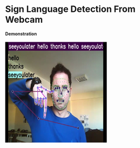 # Sign Language Detection From Webcam

#### Demonstration
!["Demonstration"](https://github.com/IlkerDEMIR-s/SignLanguageDetectionFromWebcam/blob/main/document/demo.png)

